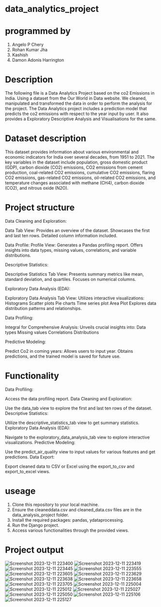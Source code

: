 # data_analytics_project
# programmed by
1. Angelo P Chery
2. Rohan Kumar Jha
3. Kashish
4. Damon Adonis Harrington
# Description
The following file is a Data Analytics Project based on the co2 
Emissions in India. Using a dataset from the Our World in Data website. 
We cleaned, manipulated and transformed the data in order to perform the 
analysis for the project. The Data Analytics project includes a prediction model that 
predicts the co2 emissions with respect to the year input by user. It also provides a 
Exploratory Descriptive Analysis and Visualisations for the same. 
# Dataset description
This dataset provides information about various environmental and economic indicators for India over several decades, from 1951 to 2021. The key variables in the dataset include population, gross domestic product (GDP), carbon dioxide (CO2) emissions, CO2 emissions from cement production, coal-related CO2 emissions, cumulative CO2 emissions, flaring CO2 emissions, gas-related CO2 emissions, oil-related CO2 emissions, and temperature changes associated with methane (CH4), carbon dioxide (CO2), and nitrous oxide (N2O). 
# Project structure
Data Cleaning and Exploration:

  Data Tab View:
     Provides an overview of the dataset.
     Showcases the first and last ten rows.
     Detailed column information included.

Data Profile:
  Profile View:
     Generates a Pandas profiling report.
     Offers insights into data types, missing values, correlations, and variable distributions.
     
Descriptive Statistics:

  Descriptive Statistics Tab View:
     Presents summary metrics like mean, standard deviation, and quartiles.
     Focuses on numerical columns.

Exploratory Data Analysis (EDA):

  Exploratory Data Analysis Tab View:
     Utilizes interactive visualizations:
     Histograms
     Scatter plots
     Pie charts
     Time series plot
     Area Plot
Explores data distribution patterns and relationships.

Data Profiling:

  Integral for Comprehensive Analysis:
       Unveils crucial insights into:
                Data types
                Missing values 
                Correlations
                Distributions

Predictive Modeling:

Predict Co2 in coming years:
    Allows users to input year.
    Obtains predictions, and the trained model is saved for future use.

# Functionality
Data Profiling:

Access the data profiling report.
Data Cleaning and Exploration:

Use the data_tab view to explore the first and last ten rows of the dataset.
Descriptive Statistics:

Utilize the descriptive_statistics_tab view to get summary statistics.
Exploratory Data Analysis (EDA):

Navigate to the exploratory_data_analysis_tab view to explore interactive visualizations.
Predictive Modeling:

Use the predict_air_quality view to input values for various features and get predictions.
Data Export:

Export cleaned data to CSV or Excel using the export_to_csv and export_to_excel views.

# useage

1. Clone this repository to your local machine.
2. Ensure the cleaneddata.csv and cleaned_data.csv files are in the data_analysis_project folder.
3. Install the required packages: pandas, ydataprocessing.
4. Run the Django project.
5. Access various functionalities through the provided views.

# Project output
![Screenshot 2023-12-11 223400](https://github.com/rohanjha02/data_analytics_project/assets/118894554/284d78ab-aad6-4b77-ae84-3b663f13a86e)
![Screenshot 2023-12-11 223419](https://github.com/rohanjha02/data_analytics_project/assets/118894554/5eb4f311-9a93-472b-a5ee-6f88e2509bf5)
![Screenshot 2023-12-11 223445](https://github.com/rohanjha02/data_analytics_project/assets/118894554/49187c48-3d70-410c-9d9a-4a45bee414c7)
![Screenshot 2023-12-11 223555](https://github.com/rohanjha02/data_analytics_project/assets/118894554/0589d753-e8fa-42f1-8c39-4afb75f934bb)
![Screenshot 2023-12-11 223605](https://github.com/rohanjha02/data_analytics_project/assets/118894554/0adaf898-b6c9-42a8-8539-c30833af2587)
![Screenshot 2023-12-11 223629](https://github.com/rohanjha02/data_analytics_project/assets/118894554/e91da30c-558b-48de-be3f-c6868c390863)
![Screenshot 2023-12-11 223638](https://github.com/rohanjha02/data_analytics_project/assets/118894554/88a4bc1f-505c-4b21-870a-1df6c691d423)
![Screenshot 2023-12-11 223658](https://github.com/rohanjha02/data_analytics_project/assets/118894554/56c94bc4-6846-49ed-83cf-f17a6ccee7b4)
![Screenshot 2023-12-11 223705](https://github.com/rohanjha02/data_analytics_project/assets/118894554/30c6e467-6660-494d-881a-f805fd1a6e09)
![Screenshot 2023-12-11 225004](https://github.com/rohanjha02/data_analytics_project/assets/118894554/7d4efef9-abb2-482d-9644-1ee7bd60c3c5)
![Screenshot 2023-12-11 225012](https://github.com/rohanjha02/data_analytics_project/assets/118894554/0478f4d8-b3d8-4580-a27e-69d3d8af84f1)
![Screenshot 2023-12-11 225027](https://github.com/rohanjha02/data_analytics_project/assets/118894554/48a7848d-8154-4346-ad42-e3522387ecb7)
![Screenshot 2023-12-11 225050](https://github.com/rohanjha02/data_analytics_project/assets/118894554/56e96587-2e5e-4719-bf70-4412df1cec05)
![Screenshot 2023-12-11 225106](https://github.com/rohanjha02/data_analytics_project/assets/118894554/d58c988e-a19c-4636-9769-cda5239af9f7)
![Screenshot 2023-12-11 225127](https://github.com/rohanjha02/data_analytics_project/assets/118894554/6065c063-73db-4065-a2a9-bbf6891886bc)
